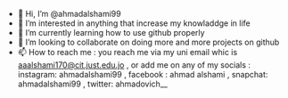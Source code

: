 - 👋 Hi, I’m @ahmadalshami99
- 👀 I’m interested in anything that increase my knowladdge in life 
- 🌱 I’m currently learning how to use github properly
- 💞️ I’m looking to collaborate on doing more and more projects on github
- 📫 How to reach me : you reach me via my uni email whic is aaalshami170@cit.just.edu.jo , or add me on any of my socials : instagram: ahmadalshami99 , facebook : ahmad alshami , snapchat: ahmadalshami99 , twitter: ahmadovich__

<!---
ahmadalshami99/ahmadalshami99 is a ✨ special ✨ repository because its `README.md` (this file) appears on your GitHub profile.
You can click the Preview link to take a look at your changes.
--->
